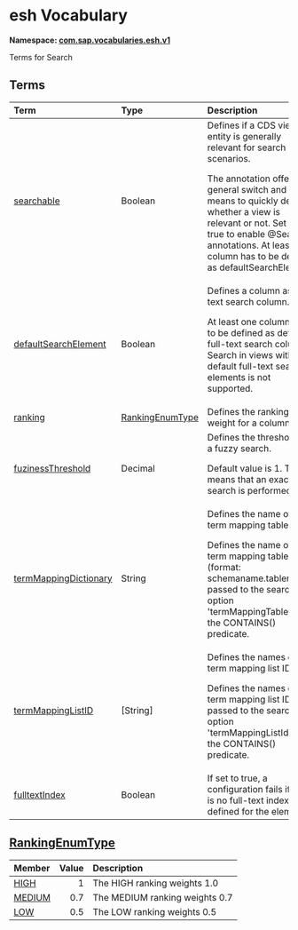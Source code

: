# esh Vocabulary
**Namespace: [com.sap.vocabularies.esh.v1](Search.xml)**

Terms for Search


## Terms

Term|Type|Description
:---|:---|:----------
[searchable](Search.xml#L36)|Boolean|<a name="searchable"></a>Defines if a CDS view or entity is generally relevant for search scenarios.<p>The annotation offers a general switch and a means to quickly detect whether a view is relevant or not. Set to true to enable @Search annotations. At least one column has to be defined as defaultSearchElement.</p>
[defaultSearchElement](Search.xml#L41)|Boolean|<a name="defaultSearchElement"></a>Defines a column as full-text search column.<p>At least one column has to be defined as default full-text search column. Search in views without default full-text search elements is not supported.</p>
[ranking](Search.xml#L46)|[RankingEnumType](#RankingEnumType)|<a name="ranking"></a>Defines the ranking weight for a column
[fuzinessThreshold](Search.xml#L61)|Decimal|<a name="fuzinessThreshold"></a>Defines the threshold for a fuzzy search.<p>Default value is 1. This means that an exact search is performed.</p>
[termMappingDictionary](Search.xml#L66)|String|<a name="termMappingDictionary"></a>Defines the name of the term mapping table.<p>Defines the name of the term mapping table (format: schemaname.tablename). passed to the search option 'termMappingTable' of the CONTAINS() predicate.</p>
[termMappingListID](Search.xml#L70)|\[String\]|<a name="termMappingListID"></a>Defines the names of the term mapping list IDs.<p>Defines the names of the term mapping list IDs, passed to the search option 'termMappingListId' of the CONTAINS() predicate.</p>
[fulltextIndex](Search.xml#L74)|Boolean|<a name="fulltextIndex"></a>If set to true, a configuration fails if there is no full-text index defined for the element.

## <a name="RankingEnumType"></a>[RankingEnumType](Search.xml#L50)


Member|Value|Description
:-----|----:|:----------
[HIGH](Search.xml#L51)|1|The HIGH ranking weights 1.0
[MEDIUM](Search.xml#L54)|0.7|The MEDIUM ranking weights 0.7
[LOW](Search.xml#L57)|0.5|The LOW ranking weights 0.5
